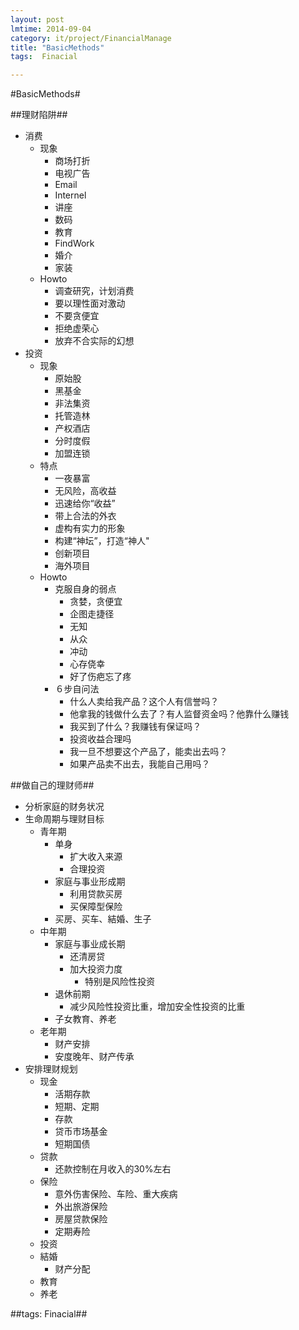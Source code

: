 ```yaml
---
layout: post
lmtime: 2014-09-04
category: it/project/FinancialManage
title: "BasicMethods"
tags:  Finacial

---
```

#BasicMethods#



##理财陷阱##
* 消费
  * 现象
    * 商场打折
    * 电视广告
    * Email
    * Internel
    * 讲座
    * 数码
    * 教育
    * FindWork
    * 婚介
    * 家装
  * Howto
    * 调查研究，计划消费
    * 要以理性面对激动
    * 不要贪便宜
    * 拒绝虚荣心
    * 放弃不合实际的幻想
* 投资
  * 现象
    * 原始股
    * 黑基金
    * 非法集资
    * 托管造林
    * 产权酒店
    * 分时度假
    * 加盟连锁
  * 特点
    * 一夜暴富
    * 无风险，高收益
    * 迅速给你“收益”
    * 带上合法的外衣
    * 虚构有实力的形象
    * 构建“神坛”，打造“神人"
    * 创新项目
    * 海外项目
  * Howto
    * 克服自身的弱点
      * 贪婪，贪便宜
      * 企图走捷径
      * 无知
      * 从众
      * 冲动
      * 心存侥幸
      * 好了伤疤忘了疼
    * ６步自问法
      * 什么人卖给我产品？这个人有信誉吗？
      * 他拿我的钱做什么去了？有人监督资金吗？他靠什么赚钱
      * 我买到了什么？我赚钱有保证吗？
      * 投资收益合理吗
      * 我一旦不想要这个产品了，能卖出去吗？
      * 如果产品卖不出去，我能自己用吗？



##做自己的理财师##
* 分析家庭的财务状况
* 生命周期与理财目标
  * 青年期
    * 单身
      * 扩大收入来源
      * 合理投资
    * 家庭与事业形成期
      * 利用贷款买房
      * 买保障型保险
    * 买房、买车、結婚、生子
  * 中年期
    * 家庭与事业成长期
      * 还清房贷
      * 加大投资力度
        * 特别是风险性投资
    * 退休前期
      * 减少风险性投资比重，增加安全性投资的比重
    * 子女教育、养老
  * 老年期
    * 财产安排
    * 安度晚年、财产传承
* 安排理财规划
  * 现金
    * 活期存款
    * 短期、定期
    * 存款
    * 贷币市场基金
    * 短期国债
  * 贷款
    * 还款控制在月收入的30%左右
  * 保险
    * 意外伤害保险、车险、重大疾病
    * 外出旅游保险
    * 房屋贷款保险
    * 定期寿险
  * 投资
  * 結婚
    * 财产分配
  * 教育
  * 养老



##tags: Finacial##
